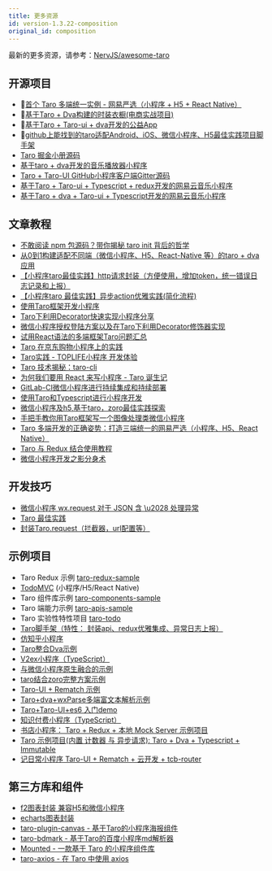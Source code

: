 ```yaml
---
title: 更多资源
id: version-1.3.22-composition
original_id: composition
---
```


最新的更多资源，请参考：[NervJS/awesome-taro](https://github.com/NervJS/awesome-taro)

## 开源项目

* 💯[首个 Taro 多端统一实例 - 网易严选（小程序 + H5 + React Native）](https://github.com/js-newbee/taro-yanxuan)
* 💯[基于Taro + Dva构建的时装衣橱(电商实战项目)](https://github.com/EasyTuan/taro-msparis)
* 💯[基于Taro + Taro-ui + dva开发的公益App](https://github.com/hugetiny/quit-smoking)
* 💯[github上能找到的taro适配Android、iOS、微信小程序、H5最佳实践项目脚手架](https://github.com/bozaigao/Taro-demo)
* [Taro 掘金小册源码](https://github.com/o2team/taro-ebook-source)
* [基于taro + dva开发的音乐播放器小程序](https://github.com/huangzhuangjia/taro-music)
* [Taro + Taro-UI GitHub小程序客户端Gitter源码](https://github.com/huangjianke/Gitter)
* [基于Taro + Taro-ui + Typescript + redux开发的网易云音乐小程序](https://github.com/lsqy/taro-music)
* [基于Taro + dva + Taro-ui + Typescript开发的网易云音乐小程序](https://github.com/abc-club/taro-music-ts)

## 文章教程

* [不敢阅读 npm 包源码？带你揭秘 taro init 背后的哲学](https://juejin.im/post/5c21f4e5f265da61117a54a0)
* [从0到1构建适配不同端（微信小程序、H5、React-Native 等）的taro + dva应用](https://juejin.im/post/5bb1766d5188255c3272cdd0)
* [【小程序taro最佳实践】http请求封装（方便使用，增加token，统一错误日志记录和上报）](https://segmentfault.com/a/1190000016533592)
* [【小程序taro 最佳实践】异步action优雅实践(简化流程)](https://segmentfault.com/a/1190000016534001)
* [使用Taro框架开发小程序](https://juejin.im/post/5ba0a53af265da0ab5037234)
* [Taro下利用Decorator快速实现小程序分享](https://juejin.im/post/5b99da5d5188255c6f1e084e)
* [微信小程序授权登陆方案以及在Taro下利用Decorator修饰器实现](https://juejin.im/post/5b97a762e51d450e9649a8fd)
* [试用React语法的多端框架Taro问题汇总](https://segmentfault.com/a/1190000016247153)
* [Taro 在京东购物小程序上的实践](https://juejin.im/entry/5b987859e51d450ea2465ddd)
* [Taro实践 - TOPLIFE小程序 开发体验](https://juejin.im/post/5b3b786a6fb9a04f89780a9f)
* [Taro 技术揭秘：taro-cli](https://juejin.im/post/5b3ce041e51d45194832aaf6)
* [为何我们要用 React 来写小程序 - Taro 诞生记](https://juejin.im/post/5b30b476518825749e4a1d91)
* [GitLab-CI微信小程序进行持续集成和持续部署](https://zacksleo.github.io/2018/04/08/GitLab-CI%E5%BE%AE%E4%BF%A1%E5%B0%8F%E7%A8%8B%E5%BA%8F%E8%BF%9B%E8%A1%8C%E6%8C%81%E7%BB%AD%E9%9B%86%E6%88%90%E5%92%8C%E6%8C%81%E7%BB%AD%E9%83%A8%E7%BD%B2/)
* [使用Taro和Typescript进行小程序开发](https://zacksleo.github.io/2018/06/16/%E4%BD%BF%E7%94%A8Taro%E5%92%8CTypescript%E8%BF%9B%E8%A1%8C%E5%B0%8F%E7%A8%8B%E5%BA%8F%E5%BC%80%E5%8F%91/)
* [微信小程序及h5,基于taro，zoro最佳实践探索](https://www.jianshu.com/p/7c27dbbc080f)
* [手把手教你用Taro框架写一个图像处理类微信小程序](https://juejin.im/post/5c3c8c58f265da611a4813a9)
* [Taro 多端开发的正确姿势：打造三端统一的网易严选（小程序、H5、React Native）](https://juejin.im/post/5c6a151f518825625e4ac830)
* [Taro 与 Redux 结合使用教程](https://github.com/imageslr/taro-library#%E5%BC%95%E5%85%A5-redux)
* [微信小程序开发之影分身术](https://juejin.im/post/5c788d28e51d4560a82be8d2)

## 开发技巧

* [微信小程序 wx.request 对于 JSON 含 \u2028 处理异常](https://segmentfault.com/a/1190000015443614)
* [Taro 最佳实践](https://github.com/js-newbee/taro-best-practices)
* [封装Taro.request（拦截器，url配置等）](https://github.com/TigerHee/taro-request)

## 示例项目

* Taro Redux 示例 [taro-redux-sample](https://github.com/NervJS/taro-redux-sample)
* [TodoMVC](https://github.com/NervJS/TodoMVC) (小程序/H5/React Native)
* Taro 组件库示例 [taro-components-sample](https://github.com/NervJS/taro-components-sample)
* Taro 端能力示例 [taro-apis-sample](https://github.com/NervJS/taro-apis-sample)
* Taro 实验性特性项目 [taro-todo](https://github.com/NervJS/taro-todo)
* [Taro脚手架（特性： 封装api、redux优雅集成、异常日志上报）](https://github.com/wsdo/taro-kit.git)
* [仿知乎小程序](https://github.com/NervJS/taro-zhihu-sample)
* [Taro整合Dva示例](https://github.com/zuoge85/taro-dva)
* [V2ex小程序（TypeScript）](https://github.com/NervJS/taro-v2ex)
* [与微信小程序原生融合的示例](https://github.com/NervJS/taro-sample-weapp)
* [taro结合zoro完整方案示例](https://github.com/FaureWu/ztaro)
* [Taro-UI + Rematch 示例](https://github.com/qwIvan/taro-demo-todolist)
* [Taro+dva+wxParse多端富文本解析示例](https://github.com/zcSkr/taro-dva-wxParse)
* [Taro+Taro-UI+es6 入门demo](https://github.com/hyyqcweb/taro-gank)
* [知识付费小程序（TypeScript）](https://github.com/SmallRuralDog/yundocs)
* [书店小程序： Taro + Redux + 本地 Mock Server 示例项目](https://github.com/imageslr/taro-library)
* [Taro 示例项目(内置 计数器 与 异步请求): Taro + Dva + Typescript + Immutable](https://github.com/didilinkin/tarojs-ts-cli)
* [记日常小程序 Taro-UI + Rematch + 云开发 + tcb-router](https://github.com/zhixiaoqiang/taroCloud)

## 第三方库和组件

* [f2图表封装 兼容H5和微信小程序](https://github.com/xioxin/taro-f2)
* [echarts图表封装](https://github.com/WsmDyj/echarts-for-taro)
* [taro-plugin-canvas - 基于Taro的小程序海报组件](https://github.com/chuyun/taro-plugin-canvas)
* [taro-bdmark - 基于Taro的百度小程序md解析器](https://github.com/guozimo/taro-bdMark)
* [Mounted - 一款基于 Taro 的小程序组件库](https://github.com/fjc0k/mounted)
* [taro-axios - 在 Taro 中使用 axios](https://github.com/fjc0k/taro-axios)
